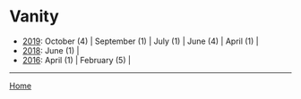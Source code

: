# Vanity

  * [2019](./vanity-2019.md): 
      October (4) | 
      September (1) | 
      July (1) | 
      June (4) | 
      April (1) | 
  * [2018](./vanity-2018.md): 
      June (1) | 
  * [2016](./vanity-2016.md): 
      April (1) | 
      February (5) | 

----

[Home](../)
